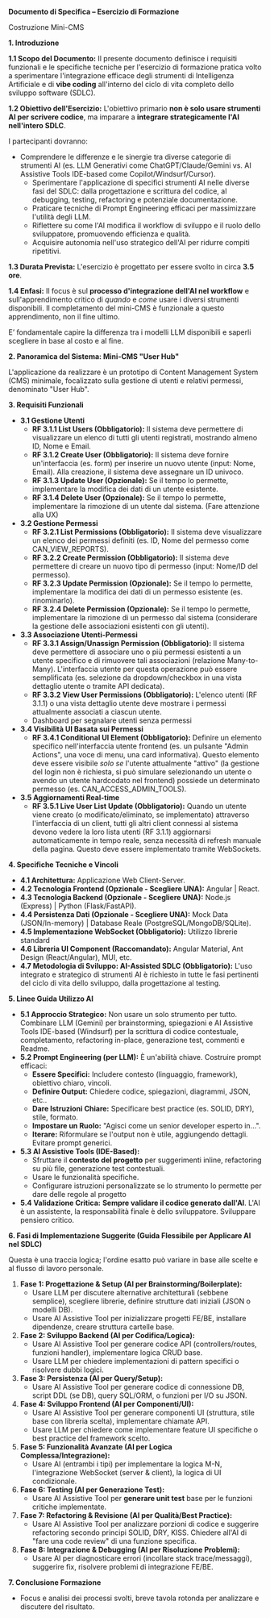 **Documento di Specifica – Esercizio di Formazione**

Costruzione Mini-CMS

**1\. Introduzione**

**1.1 Scopo del Documento:** Il presente documento definisce i requisiti funzionali e le specifiche tecniche per l'esercizio di formazione pratica volto a sperimentare l'integrazione efficace degli strumenti di Intelligenza Artificiale e di **vibe coding** all'interno del ciclo di vita completo dello sviluppo software (SDLC).

**1.2 Obiettivo dell'Esercizio:** L'obiettivo primario **non è solo usare strumenti AI per scrivere codice**, ma imparare a **integrare strategicamente l'AI nell'intero SDLC**. 

I partecipanti dovranno:

* Comprendere le differenze e le sinergie tra diverse categorie di strumenti AI (es. LLM Generativi come ChatGPT/Claude/Gemini vs. AI Assistive Tools IDE-based come Copilot/Windsurf/Cursor).  
  * Sperimentare l'applicazione di specifici strumenti AI nelle diverse fasi del SDLC: dalla progettazione e scrittura del codice, al debugging, testing, refactoring e potenziale documentazione.  
  * Praticare tecniche di Prompt Engineering efficaci per massimizzare l'utilità degli LLM.  
  * Riflettere su come l'AI modifica il workflow di sviluppo e il ruolo dello sviluppatore, promuovendo efficienza e qualità.  
  * Acquisire autonomia nell'uso strategico dell'AI per ridurre compiti ripetitivi.

**1.3 Durata Prevista:** L'esercizio è progettato per essere svolto in circa **3.5 ore**.

**1.4 Enfasi:** Il focus è sul **processo d'integrazione dell'AI nel workflow** e sull'apprendimento critico di *quando* e *come* usare i diversi strumenti disponibili. Il completamento del mini-CMS è funzionale a questo apprendimento, non il fine ultimo.

E’ fondamentale capire la differenza tra i modelli LLM disponibili e saperli scegliere in base al costo e al fine.

**2\. Panoramica del Sistema: Mini-CMS "User Hub"**

L'applicazione da realizzare è un prototipo di Content Management System (CMS) minimale, focalizzato sulla gestione di utenti e relativi permessi, denominato "User Hub". 

**3\. Requisiti Funzionali**

* **3.1 Gestione Utenti**  
  * **RF 3.1.1 List Users (Obbligatorio):** Il sistema deve permettere di visualizzare un elenco di tutti gli utenti registrati, mostrando almeno ID, Nome e Email.  
  * **RF 3.1.2 Create User (Obbligatorio):** Il sistema deve fornire un'interfaccia (es. form) per inserire un nuovo utente (input: Nome, Email). Alla creazione, il sistema deve assegnare un ID univoco.  
  * **RF 3.1.3 Update User (Opzionale):** Se il tempo lo permette, implementare la modifica dei dati di un utente esistente.  
  * **RF 3.1.4 Delete User (Opzionale):** Se il tempo lo permette, implementare la rimozione di un utente dal sistema. (Fare attenzione alla UX)  
* **3.2 Gestione Permessi**  
  * **RF 3.2.1 List Permissions (Obbligatorio):** Il sistema deve visualizzare un elenco dei permessi definiti (es. ID, Nome del permesso come CAN\_VIEW\_REPORTS).  
  * **RF 3.2.2 Create Permission (Obbligatorio):** Il sistema deve permettere di creare un nuovo tipo di permesso (input: Nome/ID del permesso).  
  * **RF 3.2.3 Update Permission (Opzionale):** Se il tempo lo permette, implementare la modifica dei dati di un permesso esistente (es. rinominarlo).  
  * **RF 3.2.4 Delete Permission (Opzionale):** Se il tempo lo permette, implementare la rimozione di un permesso dal sistema (considerare la gestione delle associazioni esistenti con gli utenti).  
* **3.3 Associazione Utenti-Permessi**  
  * **RF 3.3.1 Assign/Unassign Permission (Obbligatorio):** Il sistema deve permettere di associare uno o più permessi esistenti a un utente specifico e di rimuovere tali associazioni (relazione Many-to-Many). L'interfaccia utente per questa operazione può essere semplificata (es. selezione da dropdown/checkbox in una vista dettaglio utente o tramite API dedicata).  
  * **RF 3.3.2 View User Permissions (Obbligatorio):** L'elenco utenti (RF 3.1.1) o una vista dettaglio utente deve mostrare i permessi attualmente associati a ciascun utente.  
  * Dashboard per segnalare utenti senza permessi  
* **3.4 Visibilità UI Basata sui Permessi**  
  * **RF 3.4.1 Conditional UI Element (Obbligatorio):** Definire un elemento specifico nell'interfaccia utente frontend (es. un pulsante "Admin Actions", una voce di menu, una card informativa). Questo elemento deve essere visibile *solo se* l'utente attualmente "attivo" (la gestione del login non è richiesta, si può simulare selezionando un utente o avendo un utente hardcodato nel frontend) possiede un determinato permesso (es. CAN\_ACCESS\_ADMIN\_TOOLS).  
* **3.5 Aggiornamenti Real-time**  
  * **RF 3.5.1 Live User List Update (Obbligatorio):** Quando un utente viene creato (o modificato/eliminato, se implementato) attraverso l'interfaccia di un client, tutti gli altri client connessi al sistema devono vedere la loro lista utenti (RF 3.1.1) aggiornarsi automaticamente in tempo reale, senza necessità di refresh manuale della pagina. Questo deve essere implementato tramite WebSockets. 

**4\. Specifiche Tecniche e Vincoli**

* **4.1 Architettura:** Applicazione Web Client-Server.  
* **4.2 Tecnologia Frontend (Opzionale \- Scegliere UNA):** Angular | React.  
* **4.3 Tecnologia Backend (Opzionale \- Scegliere UNA):** Node.js (Express) | Python (Flask/FastAPI).  
* **4.4 Persistenza Dati (Opzionale \- Scegliere UNA):** Mock Data (JSON/In-memory) | Database Reale (PostgreSQL/MongoDB/SQLite).  
* **4.5 Implementazione WebSocket (Obbligatorio):** Utilizzo librerie standard   
* **4.6 Libreria UI Component (Raccomandato):** Angular Material, Ant Design (React/Angular), MUI, etc.  
* **4.7 Metodologia di Sviluppo: AI-Assisted SDLC (Obbligatorio):** L'uso integrato e strategico di strumenti AI è richiesto in tutte le fasi pertinenti del ciclo di vita dello sviluppo, dalla progettazione al testing.

**5\. Linee Guida Utilizzo AI** 

* **5.1 Approccio Strategico:** Non usare un solo strumento per tutto. Combinare LLM (Gemini) per brainstorming, spiegazioni e AI Assistive Tools IDE-based (Windsurf) per la scrittura di codice contestuale, completamento, refactoring in-place, generazione test, commenti e Readme.  
* **5.2 Prompt Engineering (per LLM):** È un'abilità chiave. Costruire prompt efficaci:  
  * **Essere Specifici:** Includere contesto (linguaggio, framework), obiettivo chiaro, vincoli.  
  * **Definire Output:** Chiedere codice, spiegazioni, diagrammi, JSON, etc..  
  * **Dare Istruzioni Chiare:** Specificare best practice (es. SOLID, DRY), stile, formato.  
  * **Impostare un Ruolo:** "Agisci come un senior developer esperto in...".  
  * **Iterare:** Riformulare se l'output non è utile, aggiungendo dettagli. Evitare prompt generici.  
* **5.3 AI Assistive Tools (IDE-Based):**  
  * Sfruttare il **contesto del progetto** per suggerimenti inline, refactoring su più file, generazione test contestuali.  
  * Usare le funzionalità specifiche.  
  * Configurare istruzioni personalizzate se lo strumento lo permette per dare delle regole al progetto  
* **5.4 Validazione Critica:** **Sempre validare il codice generato dall'AI**. L'AI è un assistente, la responsabilità finale è dello sviluppatore. Sviluppare pensiero critico.

**6\. Fasi di Implementazione Suggerite (Guida Flessibile per Applicare AI nel SDLC)**

Questa è una traccia logica; l'ordine esatto può variare in base alle scelte e al flusso di lavoro personale.

1. **Fase 1: Progettazione & Setup (AI per Brainstorming/Boilerplate):**  
   * Usare LLM per discutere alternative architetturali (sebbene semplice), scegliere librerie, definire strutture dati iniziali (JSON o modelli DB).  
   * Usare AI Assistive Tool per inizializzare progetti FE/BE, installare dipendenze, creare struttura cartelle base.  
2. **Fase 2: Sviluppo Backend (AI per Codifica/Logica):**  
   * Usare AI Assistive Tool per generare codice API (controllers/routes, funzioni handler), implementare logica CRUD base.  
   * Usare LLM per chiedere implementazioni di pattern specifici o risolvere dubbi logici.  
3. **Fase 3: Persistenza (AI per Query/Setup):**  
   * Usare AI Assistive Tool per generare codice di connessione DB, script DDL (se DB), query SQL/ORM, o funzioni per I/O su JSON.  
4. **Fase 4: Sviluppo Frontend (AI per Componenti/UI):**  
   * Usare AI Assistive Tool per generare componenti UI (struttura, stile base con libreria scelta), implementare chiamate API.  
   * Usare LLM per chiedere come implementare feature UI specifiche o best practice del framework scelto.  
5. **Fase 5: Funzionalità Avanzate (AI per Logica Complessa/Integrazione):**  
   * Usare AI (entrambi i tipi) per implementare la logica M-N, l'integrazione WebSocket (server & client), la logica di UI condizionale.  
6. **Fase 6: Testing (AI per Generazione Test):**  
   * Usare AI Assistive Tool per **generare unit test** base per le funzioni critiche implementate.  
7. **Fase 7: Refactoring & Revisione (AI per Qualità/Best Practice):**  
   * Usare AI Assistive Tool per analizzare porzioni di codice e suggerire refactoring secondo principi SOLID, DRY, KISS. Chiedere all'AI di "fare una code review" di una funzione specifica.  
8. **Fase 8: Integrazione & Debugging (AI per Risoluzione Problemi):**  
   * Usare AI per diagnosticare errori (incollare stack trace/messaggi), suggerire fix, risolvere problemi di integrazione FE/BE.

**7\. Conclusione Formazione**

* Focus e analisi dei processi svolti, breve tavola rotonda per analizzare e discutere del risultato.